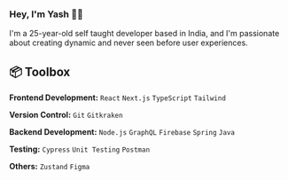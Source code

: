 ### Hey, I'm Yash 👋🏽  

I'm a 25-year-old self taught developer based in India, and I'm passionate about creating dynamic and never seen before user experiences.

## 📦 Toolbox

**Frontend Development:** `React` `Next.js` `TypeScript` `Tailwind`
 
**Version Control:** `Git` `Gitkraken` 

**Backend Development:** `Node.js` `GraphQL` `Firebase` `Spring` `Java`

**Testing:** `Cypress` `Unit Testing` `Postman`

**Others:** `Zustand` `Figma`
